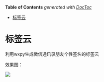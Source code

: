 <!-- START doctoc generated TOC please keep comment here to allow auto update -->
<!-- DON'T EDIT THIS SECTION, INSTEAD RE-RUN doctoc TO UPDATE -->
**Table of Contents**  *generated with [DocToc](https://github.com/thlorenz/doctoc)*

- [标签云](#%E6%A0%87%E7%AD%BE%E4%BA%91)

<!-- END doctoc generated TOC please keep comment here to allow auto update -->

# 标签云

利用wxpy生成微信通讯录朋友个性签名的标签云

效果图：

![](https://ws1.sinaimg.cn/large/bdc70b0agy1fs66dhcarej20hs0dc75k.jpg)